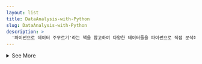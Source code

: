 ```yaml
---
layout: list
title: DataAnalysis-with-Python
slug: DataAnalysis-with-Python
description: >
  '파이썬으로 데이터 주무르기'라는 책을 참고하여 다양한 데이터들을 파이썬으로 직접 분석해 본다.
---
```


<details>
<summary>See More</summary>
<div markdown="1">

# DataAnalysis-with-Python
'파이썬으로 데이터 주무르기'라는 책을 참고하여 다양한 데이터들을 파이썬으로 직접 분석해 본다.
## 1. 서울시 자치구별 노인 복지수준 분석 <a href="https://github.com/HwangToeMat/DataAnalysis-with-Python/tree/master/01_%EC%84%9C%EC%9A%B8%EC%8B%9C%20%EC%9E%90%EC%B9%98%EA%B5%AC%EB%B3%84%20%EB%85%B8%EC%9D%B8%20%EB%B3%B5%EC%A7%80%EC%88%98%EC%A4%80%20%EB%B6%84%EC%84%9D/sorce_code">[main code]</a>
서울시 구별 노인복지시설과 노인인구수 데이터를 비교하여 상관관계를 비교해보고 구별 복지수준을 분석해 본다.

![png](https://github.com/HwangToeMat/HwangToeMat.github.io/blob/master/assets/img/thumbnail/dwp-1.png?raw=true)

## 2. 서울시 공공자전거 대여소별 이용 분석(2018) <a href="https://github.com/HwangToeMat/DataAnalysis-with-Python/tree/master/03_%EC%84%9C%EC%9A%B8%EC%8B%9C%20%EA%B3%B5%EA%B3%B5%EC%9E%90%EC%A0%84%EA%B1%B0%20%EB%8C%80%EC%97%AC%EC%86%8C%EB%B3%84%20%EC%9D%B4%EC%9A%A9%20%EB%B6%84%EC%84%9D(2018)/source_code">[main code]</a>
서울시 공공자전거데이터를 이용하여 대여소별 이용건수와 시간대별 이용건수를 알아보기 쉽게 지도에 직접 나타내보고 그림으로 나타내 보면서 시각화하여 경향을 분석해본다.

![png](https://github.com/HwangToeMat/HwangToeMat.github.io/blob/master/assets/img/thumbnail/dwp-2.png?raw=true)
![png](https://github.com/HwangToeMat/HwangToeMat.github.io/blob/master/assets/img/thumbnail/dwp-3.png?raw=true)

## 3. LOL 플레이어 data 분석 <a href="https://github.com/HwangToeMat/DataAnalysis-with-Python/tree/master/04_LOL%20%ED%94%8C%EB%A0%88%EC%9D%B4%EC%96%B4%20data%20%EB%B6%84%EC%84%9D">[main code]</a>
사용자의 LOL플레이 데이터가 있는 <a href="OP.GG">OP.GG</a>에서 사용자의 게임플레이 데이터를 가져와 아이디를 입력하면 최근 100경기의 경향을 분석해주는 프로그램을 만든다.
#### <a href="OP.GG">OP.GG</a>가 크롤링을 방지하기위해 주기적으로 코드를 변경하여 작동되지 않을 수 있음.

![png](https://github.com/HwangToeMat/HwangToeMat.github.io/blob/master/assets/img/thumbnail/dwp-4.png?raw=true)

## 4. 에브리타임에서 공과대학 강좌목록 가져오기 <a href="https://github.com/HwangToeMat/DataAnalysis-with-Python/tree/master/05_%EC%97%90%EB%B8%8C%EB%A6%AC%ED%83%80%EC%9E%84%EC%97%90%EC%84%9C%20%EA%B3%B5%EA%B3%BC%EB%8C%80%ED%95%99%20%EA%B0%95%EC%A2%8C%EB%AA%A9%EB%A1%9D%20%EA%B0%80%EC%A0%B8%EC%98%A4%EA%B8%B0/sorcecode">[main code]</a>
학교의 모든 강좌목록이 있는 <a href="https://everytime.kr/">에브리타임</a>에서 selenium으로 자동으로 클릭하여 공과대학내의 모든 수강과목을 과별로 나눠서 .xls형태로 저장한다.
#### <a href="https://everytime.kr/">에브리타임</a>이 크롤링을 방지하기위해 주기적으로 코드를 변경하여 작동되지 않을 수 있음.

![png](https://github.com/HwangToeMat/HwangToeMat.github.io/blob/master/assets/img/thumbnail/dwp-5.png?raw=true)

## 5. 기차역간 수송량 분석 및 마케팅 활용 방안 <a href="https://github.com/HwangToeMat/DataAnalysis-with-Python/tree/master/06_%EA%B8%B0%EC%B0%A8%EC%97%AD%EA%B0%84%20%EC%88%98%EC%86%A1%EB%9F%89%20%EB%B6%84%EC%84%9D%20%EB%B0%8F%20%EB%A7%88%EC%BC%80%ED%8C%85%20%ED%99%9C%EC%9A%A9%20%EB%B0%A9%EC%95%88/sorcecode">[main code]</a>
2016년 기차역간 수송량 데이터를 Lucypark님이 만드신 catogram을 이용하여 시각화하여 기차역사이에 수송량을 알아보기 쉽게 나타낸다.

![png](https://github.com/HwangToeMat/HwangToeMat.github.io/blob/master/assets/img/thumbnail/dwp-6.png?raw=true)

## 6. 한국전력거래소 17년간 발전실적 분석및 예측	<a href="https://github.com/HwangToeMat/DataAnalysis-with-Python/tree/master/07_%ED%95%9C%EA%B5%AD%EC%A0%84%EB%A0%A5%EA%B1%B0%EB%9E%98%EC%86%8C%2017%EB%85%84%EA%B0%84%20%EB%B0%9C%EC%A0%84%EC%8B%A4%EC%A0%81%20%EB%B6%84%EC%84%9D%EB%B0%8F%20%EC%98%88%EC%B8%A1/sorcecode">[main code]</a>
2001년부터 2017년까지의 한국전력거래소의 발전실적을 시계열데이터로 나타내어 요일, 월, 년도별로 경향을 분석해보고 fbprophet을 이용하여 1년간 데이터를 예측해본다.

![png](https://github.com/HwangToeMat/HwangToeMat.github.io/blob/master/assets/img/thumbnail/dwp-7.png?raw=true)

## 7. 백종원의 더본코리아 브랜드별 소비자 인식 조사 <a href="https://github.com/HwangToeMat/DataAnalysis-with-Python/tree/master/08_%EB%B0%B1%EC%A2%85%EC%9B%90%EC%9D%98%20%EB%8D%94%EB%B3%B8%EC%BD%94%EB%A6%AC%EC%95%84%20%EB%B8%8C%EB%9E%9C%EB%93%9C%EB%B3%84%20%EC%86%8C%EB%B9%84%EC%9E%90%20%EC%9D%B8%EC%8B%9D%20%EC%A1%B0%EC%82%AC">[main code]</a>
naver api를 사용해서 네이버 블로그에서 더본코리아의 11개의 브랜드들이 어떤 키워드로 많이 언급되는지 조사하여 자연어처리 후 wordcloud로 나타내고 키워드들을 분석해본다.

![png](https://github.com/HwangToeMat/HwangToeMat.github.io/blob/master/assets/img/thumbnail/dwp-8.png?raw=true)

## 8. 원자재가격과 주가의 관계 분석 <a href="https://github.com/HwangToeMat/Raw-Material-Price-and-Stock-Price">[main code]</a>
각종 원자재 가격과 주가의 상관관계를 알아보기위해 5년간 KOSPI 주가의 등락과 원자재가격의 등락을 비교하고 해당기업과 원자재 간의 관계를 해석해 보았다.

![png](https://github.com/HwangToeMat/HwangToeMat.github.io/blob/master/assets/img/thumbnail/dwp-9.png?raw=true)

</div>
</details>
